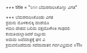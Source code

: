 +++
title = "೦೧೧ ಬೆಮರನಾರಿಸಿಕೊಣ್ಡು ವಿಗತ"

+++
ಬೆಮರನಾರಿಸಿಕೊಂಡು ವಿಗತ  
ಶ್ರಮನು ಮೊಳಕಾಲಿಕ್ಕಿ ದಂಡೆಯೊ  
ಳಮರಿ ದೇಹವ ಬಲಿದು ವಕ್ಷದೊಳೌಂಕಿ ಗಾಢದಲಿ  
ಕುಮತಿಯಲ್ಲಾಡಿದರೆ ಬಿಟ್ಟುದು  
ಅಮಮ ಜವೆಮಾತ್ರಕ್ಕೆ ಘನ ವಿ  
ಕ್ರಮವನೊಡೆದುದು ಸದೆದುದಾತನ ಗರ್ವವಿಭ್ರಮವ     ॥11॥